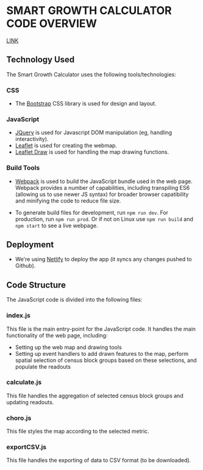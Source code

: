 # SMART GROWTH CALCULATOR CODE OVERVIEW

[LINK](https://smartgrowthcalculator.netlify.com)

## Technology Used

The Smart Growth Calculator uses the following tools/technologies:

### CSS 
* The [Bootstrap](www.getbootstrap.com) CSS library is used for design and layout.  

### JavaScript 
* [JQuery](https://jquery.com) is used for Javascript DOM manipulation (eg, handling interactivity).
* [Leaflet](https://leafletjs.com) is used for creating the webmap.
* [Leaflet Draw](http://leaflet.github.io/Leaflet.draw/docs/leaflet-draw-latest.html) is used for handling the map drawing functions.

### Build Tools
* [Webpack](https://webpack.js.org) is used to build the JavaScript bundle used in the web page.  Webpack provides a number of capabilities, including transpiling ES6 (allowing us to use newer JS syntax) for broader browser capatibility and minifying the code to reduce file size. 

* To generate build files for development, run `npm run dev`.  For production, run `npm run prod`. Or if not on Linux use `npm run build` and `npm start` to see a live webpage. 

## Deployment

* We're using [Netlify](https://netlify.com) to deploy the app (it syncs any changes pushed to Github).

## Code Structure

The JavaScript code is divided into the following files:

### index.js

This file is the main entry-point for the JavaScript code.  It handles the main functionality of the web page, including:
* Setting up the web map and drawing tools
* Setting up event handlers to add drawn features to the map, perform spatial selection of census block groups based on these selections, and populate the readouts

### calculate.js

This file handles the aggregation of selected census block groups and updating readouts.

### choro.js

This file styles the map according to the selected metric.  

### exportCSV.js

This file handles the exporting of data to CSV format (to be downloaded).
